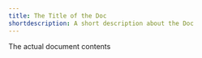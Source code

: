 ```yaml
---
title: The Title of the Doc
shortdescription: A short description about the Doc
---
```

The actual document contents